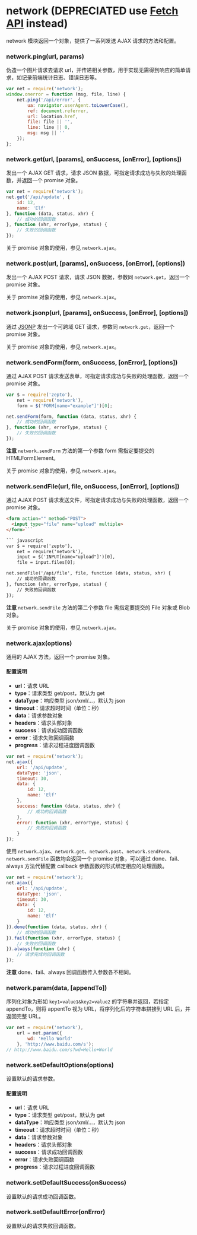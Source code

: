 network (DEPRECIATED use [Fetch API](https://developer.mozilla.org/en-US/docs/Web/API/Fetch_API/Using_Fetch) instead)
=======

network 模块返回一个对象，提供了一系列发送 AJAX 请求的方法和配置。

### network.ping(url, params)

伪造一个图片请求去请求 url，并传递相关参数，用于实现无需得到响应的简单请求，如记录前端统计日志、错误日志等。

``` javascript
var net = require('network');
window.onerror = function (msg, file, line) {
    net.ping('/api/error', {
        ua: navigator.userAgent.toLowerCase(),
        ref: document.referrer,
        url: location.href,
        file: file || '',
        line: line || 0,
        msg: msg || ''
    });
};
```

### network.get(url, [params], onSuccess, [onError], [options])

发出一个 AJAX GET 请求，请求 JSON 数据，可指定请求成功与失败的处理函数，并返回一个 promise 对象。

``` javascript
var net = require('network');
net.get('/api/update', {
    id: 12,
    name: 'Elf'
}, function (data, status, xhr) {
    // 成功的回调函数
}, function (xhr, errorType, status) {
    // 失败的回调函数
});
```

关于 promise 对象的使用，参见 `network.ajax`。

### network.post(url, [params], onSuccess, [onError], [options])

发出一个 AJAX POST 请求，请求 JSON 数据，参数同 `network.get`，返回一个 promise 对象。

关于 promise 对象的使用，参见 `network.ajax`。

### network.jsonp(url, [params], onSuccess, [onError], [options])

通过 [JSONP](http://en.wikipedia.org/wiki/JSONP) 发出一个可跨域 GET 请求，参数同 `network.get`，返回一个 promise 对象。

关于 promise 对象的使用，参见 `network.ajax`。

### network.sendForm(form, onSuccess, [onError], [options])

通过 AJAX POST 请求发送表单，可指定请求成功与失败的处理函数，返回一个 promise 对象。

``` javascript
var $ = require('zepto'),
    net = require('network'),
    form = $('FORM[name="example"]')[0];

net.sendForm(form, function (data, status, xhr) {
    // 成功的回调函数
}, function (xhr, errorType, status) {
    // 失败的回调函数
});
```

__注意__ `network.sendForm` 方法的第一个参数 form 需指定要提交的 HTMLFormElement。

关于 promise 对象的使用，参见 `network.ajax`。

### network.sendFile(url, file, onSuccess, [onError], [options])

通过 AJAX POST 请求发送文件，可指定请求成功与失败的处理函数，返回一个 promise 对象。

``` html
<form action="" method="POST">
  <input type="file" name="upload" multiple>
</form>```

``` javascript
var $ = require('zepto'),
    net = require('network'),
    input = $('INPUT[name="upload"]')[0],
    file = input.files[0];

net.sendFile('/api/file', file, function (data, status, xhr) {
    // 成功的回调函数
}, function (xhr, errorType, status) {
    // 失败的回调函数
});
```

__注意__ `network.sendFile` 方法的第二个参数 file 需指定要提交的 File 对象或 Blob 对象。

关于 promise 对象的使用，参见 `network.ajax`。

### network.ajax(options)

通用的 AJAX 方法，返回一个 promise 对象。

#### 配置说明

* __url__：请求 URL
* __type__：请求类型 get/post，默认为 get
* __dataType__：响应类型 json/xml/...，默认为 json
* __timeout__：请求超时时间（单位：秒）
* __data__：请求参数对象
* __headers__：请求头部对象
* __success__：请求成功回调函数
* __error__：请求失败回调函数
* __progress__：请求过程进度回调函数

``` javascript
var net = require('network');
net.ajax({
    url: '/api/update',
    dataType: 'json',
    timeout: 30,
    data: {
        id: 12,
        name: 'Elf'
    },
    success: function (data, status, xhr) {
        // 成功的回调函数
    },
    error: function (xhr, errorType, status) {
        // 失败的回调函数
    }
});
```

使用 `network.ajax`、`network.get`、`network.post`、`network.sendForm`、`network.sendFile` 函数均会返回一个 promise 对象，可以通过 done、fail、always 方法代替配置 callback 参数函数的形式绑定相应的处理函数。

``` javascript
var net = require('network');
net.ajax({
    url: '/api/update',
    dataType: 'json',
    timeout: 30,
    data: {
        id: 12,
        name: 'Elf'
    }
}).done(function (data, status, xhr) {
    // 成功的回调函数
}).fail(function (xhr, errorType, status) {
    // 失败的回调函数
}).always(function (xhr) {
    // 请求完成的回调函数
});
```

__注意__ done、fail、always 回调函数传入参数各不相同。

### network.param(data, [appendTo])

序列化对象为形如 `key1=value1&key2=value2` 的字符串并返回，若指定 appendTo，则将 appentTo 视为 URL，将序列化后的字符串拼接到 URL 后，并返回完整 URL。

``` javascript
var net = require('network'),
    url = net.param({
        wd: 'Hello World'
    }, 'http://www.baidu.com/s');
// http://www.baidu.com/s?wd=Hello+World
```

### network.setDefaultOptions(options)

设置默认的请求参数。

#### 配置说明
* __url__：请求 URL
* __type__：请求类型 get/post，默认为 get
* __dataType__：响应类型 json/xml/...，默认为 json
* __timeout__：请求超时时间（单位：秒）
* __data__：请求参数对象
* __headers__：请求头部对象
* __success__：请求成功回调函数
* __error__：请求失败回调函数
* __progress__：请求过程进度回调函数

### network.setDefaultSuccess(onSuccess)

设置默认的请求成功回调函数。

### network.setDefaultError(onError)

设置默认的请求失败回调函数。
